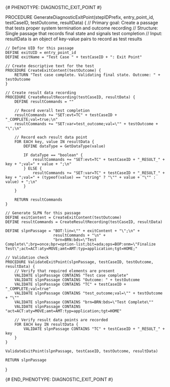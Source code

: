 {# PHENOTYPE: DIAGNOSTIC_EXIT_POINT #}

PROCEDURE GenerateDiagnosticExitPoint(stepIDPrefix, entry_point_id, testCaseID, testOutcome, resultData) {
    // Primary goal: Create a passage that tests proper system termination and outcome recording
    // Structure: Single passage that records final state and signals test completion
    // Input: resultData is an object of key-value pairs to record as test results

    // Define UID for this passage
    DEFINE exitUID = entry_point_id
    DEFINE exitName = "Test Case " + testCaseID + ": Exit Point"
    
    // Create descriptive text for the test
    PROCEDURE CreateExitContent(testOutcome) {
        RETURN "Test case complete. Validating final state. Outcome: " + testOutcome
    }
    
    // Create result data recording
    PROCEDURE CreateResultRecording(testCaseID, resultData) {
        DEFINE resultCommands = ""
        
        // Record overall test completion
        resultCommands += "SET:evt=TC" + testCaseID + "_COMPLETE;val=true;\n"
        resultCommands += "SET:var=test_outcome;val=\"" + testOutcome + "\";\n"
        
        // Record each result data point
        FOR EACH key, value IN resultData {
            DEFINE dataType = GetDataType(value)
            
            IF dataType == "boolean" {
                resultCommands += "SET:evt=TC" + testCaseID + "_RESULT_" + key + ";val=" + value + ";\n"
            } ELSE {
                resultCommands += "SET:var=TC" + testCaseID + "_RESULT_" + key + ";val=" + (typeof(value) == "string" ? "\"" + value + "\"" : value) + ";\n"
            }
        }
        
        RETURN resultCommands
    }
    
    // Generate SLPN for this passage
    DEFINE exitContent = CreateExitContent(testOutcome)
    DEFINE resultCommands = CreateResultRecording(testCaseID, resultData)
    
    DEFINE slpnPassage = "BOT:lin=\"" + exitContent + "\";\n" +
                         resultCommands + "\n" +
                         "brn=BRN:bds=\"Test Complete\";brp=once;bpr=option-list;bit=ada;ops=BOP:onm=\"Finalize Test\";act=ACT:aty=MOVE;amt=AMT:typ=application;tgt=HOME;"
    
    // Validation check
    PROCEDURE ValidateExitPoint(slpnPassage, testCaseID, testOutcome, resultData) {
        // Verify that required elements are present
        VALIDATE slpnPassage CONTAINS "Test case complete"
        VALIDATE slpnPassage CONTAINS "Outcome: " + testOutcome
        VALIDATE slpnPassage CONTAINS "TC" + testCaseID + "_COMPLETE;val=true"
        VALIDATE slpnPassage CONTAINS "test_outcome;val=\"" + testOutcome + "\""
        VALIDATE slpnPassage CONTAINS "brn=BRN:bds=\"Test Complete\""
        VALIDATE slpnPassage CONTAINS "act=ACT:aty=MOVE;amt=AMT:typ=application;tgt=HOME"
        
        // Verify result data points are recorded
        FOR EACH key IN resultData {
            VALIDATE slpnPassage CONTAINS "TC" + testCaseID + "_RESULT_" + key
        }
    }
    
    ValidateExitPoint(slpnPassage, testCaseID, testOutcome, resultData)
    
    RETURN slpnPassage
}

{# END_PHENOTYPE: DIAGNOSTIC_EXIT_POINT #}
